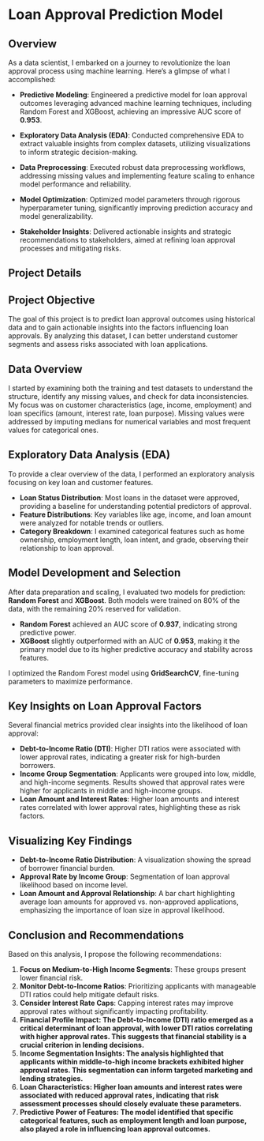# **Loan Approval Prediction Model**

## **Overview**
As a data scientist, I embarked on a journey to revolutionize the loan approval process using machine learning. Here’s a glimpse of what I accomplished:

- **Predictive Modeling**: Engineered a predictive model for loan approval outcomes leveraging advanced machine learning techniques, including Random Forest and XGBoost, achieving an impressive AUC score of **0.953**.
  
- **Exploratory Data Analysis (EDA)**: Conducted comprehensive EDA to extract valuable insights from complex datasets, utilizing visualizations to inform strategic decision-making.
  
- **Data Preprocessing**: Executed robust data preprocessing workflows, addressing missing values and implementing feature scaling to enhance model performance and reliability.
  
- **Model Optimization**: Optimized model parameters through rigorous hyperparameter tuning, significantly improving prediction accuracy and model generalizability.
  
- **Stakeholder Insights**: Delivered actionable insights and strategic recommendations to stakeholders, aimed at refining loan approval processes and mitigating risks.

## **Project Details**

## Project Objective
The goal of this project is to predict loan approval outcomes using historical data and to gain actionable insights into the factors influencing loan approvals. By analyzing this dataset, I can better understand customer segments and assess risks associated with loan applications.

## Data Overview
I started by examining both the training and test datasets to understand the structure, identify any missing values, and check for data inconsistencies. My focus was on customer characteristics (age, income, employment) and loan specifics (amount, interest rate, loan purpose). Missing values were addressed by imputing medians for numerical variables and most frequent values for categorical ones.

## Exploratory Data Analysis (EDA)
To provide a clear overview of the data, I performed an exploratory analysis focusing on key loan and customer features.

- **Loan Status Distribution**: Most loans in the dataset were approved, providing a baseline for understanding potential predictors of approval.
- **Feature Distributions**: Key variables like age, income, and loan amount were analyzed for notable trends or outliers.
- **Category Breakdown**: I examined categorical features such as home ownership, employment length, loan intent, and grade, observing their relationship to loan approval.

## Model Development and Selection
After data preparation and scaling, I evaluated two models for prediction: **Random Forest** and **XGBoost**. Both models were trained on 80% of the data, with the remaining 20% reserved for validation.

- **Random Forest** achieved an AUC score of **0.937**, indicating strong predictive power.
- **XGBoost** slightly outperformed with an AUC of **0.953**, making it the primary model due to its higher predictive accuracy and stability across features.

I optimized the Random Forest model using **GridSearchCV**, fine-tuning parameters to maximize performance.

## Key Insights on Loan Approval Factors
Several financial metrics provided clear insights into the likelihood of loan approval:

- **Debt-to-Income Ratio (DTI)**: Higher DTI ratios were associated with lower approval rates, indicating a greater risk for high-burden borrowers.
- **Income Group Segmentation**: Applicants were grouped into low, middle, and high-income segments. Results showed that approval rates were higher for applicants in middle and high-income groups.
- **Loan Amount and Interest Rates**: Higher loan amounts and interest rates correlated with lower approval rates, highlighting these as risk factors.

## Visualizing Key Findings
- **Debt-to-Income Ratio Distribution**: A visualization showing the spread of borrower financial burden.
- **Approval Rate by Income Group**: Segmentation of loan approval likelihood based on income level.
- **Loan Amount and Approval Relationship**: A bar chart highlighting average loan amounts for approved vs. non-approved applications, emphasizing the importance of loan size in approval likelihood.

## Conclusion and Recommendations
Based on this analysis, I propose the following recommendations:
1. **Focus on Medium-to-High Income Segments**: These groups present lower financial risk.
2. **Monitor Debt-to-Income Ratios**: Prioritizing applicants with manageable DTI ratios could help mitigate default risks.
3. **Consider Interest Rate Caps**: Capping interest rates may improve approval rates without significantly impacting profitability.
4. **Financial Profile Impact: The Debt-to-Income (DTI) ratio emerged as a critical determinant of loan approval, with lower DTI ratios correlating with higher approval rates. This suggests that financial stability is a crucial criterion in lending decisions.**
5. **Income Segmentation Insights: The analysis highlighted that applicants within middle-to-high income brackets exhibited higher approval rates. This segmentation can inform targeted marketing and lending strategies.**
6. **Loan Characteristics: Higher loan amounts and interest rates were associated with reduced approval rates, indicating that risk assessment processes should closely evaluate these parameters.**
7. **Predictive Power of Features: The model identified that specific categorical features, such as employment length and loan purpose, also played a role in influencing loan approval outcomes.**
